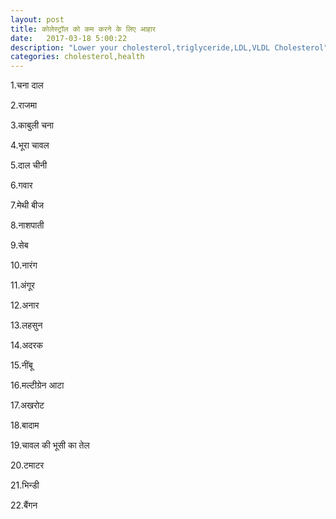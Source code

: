 ```yaml
---
layout: post
title: कोलेस्ट्रॉल को कम करने के लिए आहार
date:   2017-03-18 5:00:22
description: "Lower your cholesterol,triglyceride,LDL,VLDL Cholesterol"
categories: cholesterol,health
---
```


1.चना दाल

2.राजमा

3.काबुली चना

4.भूरा चावल

5.दाल चीनी 

6.गवार 

7.मेथी बीज 

8.नाशपाती 

9.सेब

10.नारंग 

11.अंगूर 

12.अनार

13.लहसुन

14.अदरक

15.नींबू

16.मल्टीग्रेन आटा

17.अखरोट

18.बादाम

19.चावल की भूसी का तेल

20.टमाटर

21.भिन्डी

22.बैंगन
